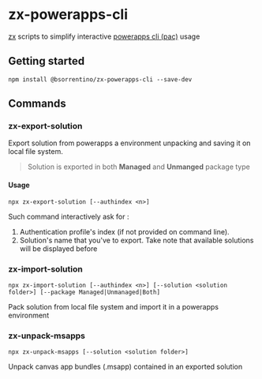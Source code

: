 # zx-powerapps-cli

[zx](https://www.npmjs.com/package/zx) scripts to simplify interactive [powerapps cli (pac)](https://docs.microsoft.com/en-us/powerapps/developer/data-platform/powerapps-cli) usage

## Getting started 

```
npm install @bsorrentino/zx-powerapps-cli --save-dev
```

## Commands

### zx-export-solution

Export solution from powerapps a environment unpacking and saving it on local file system.
> Solution is exported in both **Managed** and **Unmanged** package type

#### Usage 
```
npx zx-export-solution [--authindex <n>]
```
Such command interactively ask for :
1. Authentication profile's index (if not provided on command line).
1. Solution's name that you've to export. Take note that available solutions will be displayed before 

### zx-import-solution
```
npx zx-import-solution [--authindex <n>] [--solution <solution folder>] [--package Managed|Unmanaged|Both]
```
Pack solution from local file system and import it in a powerapps environment 

### zx-unpack-msapps
```
npx zx-unpack-msapps [--solution <solution folder>]
```
Unpack canvas app bundles (.msapp) contained in an exported solution


